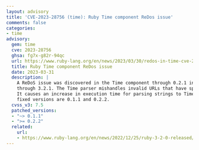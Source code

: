 ```yaml
---
layout: advisory
title: 'CVE-2023-28756 (time): Ruby Time component ReDos issue'
comments: false
categories:
- time
advisory:
  gem: time
  cve: 2023-28756
  ghsa: fg7x-g82r-94qc
  url: https://www.ruby-lang.org/en/news/2023/03/30/redos-in-time-cve-2023-28756/
  title: Ruby Time component ReDos issue
  date: 2023-03-31
  description: |
    A ReDoS issue was discovered in the Time component through 0.2.1 in Ruby
    through 3.2.1. The Time parser mishandles invalid URLs that have specific characters.
    It causes an increase in execution time for parsing strings to Time objects. The
    fixed versions are 0.1.1 and 0.2.2.
  cvss_v3: 7.5
  patched_versions:
  - "~> 0.1.1"
  - ">= 0.2.2"
  related:
    url:
    - https://www.ruby-lang.org/en/news/2022/12/25/ruby-3-2-0-released/
---
```

